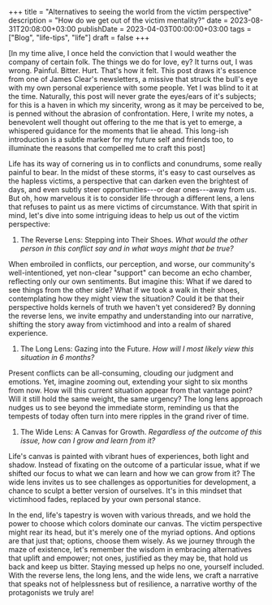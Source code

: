 +++
title = "Alternatives to seeing the world from the victim perspective"
description = "How do we get out of the victim mentality?"
date = 2023-08-31T20:08:00+03:00
publishDate = 2023-04-03T00:00:00+03:00
tags = ["Blog", "life-tips", "life"]
draft = false
+++

[In my time alive, I once held the conviction that I would weather the company of certain folk.  The things we do for love, ey?  It turns out, I was wrong.  Painful.  Bitter.  Hurt.  That's how it felt.  This post draws it's essence from one of James Clear's newsletters, a missive that struck the bull's eye with my own personal experience with some people.  Yet I was blind to it at the time.  Naturally, this post will never grate the eyes/ears of it's subjects; for this is a haven in which my sincerity, wrong as it may be perceived to be, is penned without the abrasion of confrontation.  Here, I write my notes, a benevolent well thought out offering to the me that is yet to emerge, a whispered guidance for the moments that lie ahead.  This long-ish introduction is a subtle marker for my future self and friends too, to illuminate the reasons that compelled me to craft this post]

Life has its way of cornering us in to conflicts and conundrums, some really painful to bear.  In the midst of these storms, it's easy to cast ourselves as the hapless victims, a perspective that can darken even the brightest of days, and even subtly steer opportunities---or dear ones---away from us.  But oh, how marvelous it is to consider life through a different lens, a lens that refuses to paint us as mere victims of circumstance.  With that spirit in mind, let's dive into some intriguing ideas to help us out of the victim perspective:

1.  The Reverse Lens: Stepping into Their Shoes.  _What would the other person in this conflict say and in what ways might that be true?_

When embroiled in conflicts, our perception, and worse, our community's well-intentioned, yet non-clear "support" can become an echo chamber, reflecting only our own sentiments.  But imagine this: What if we dared to see things from the other side?  What if we took a walk in their shoes, contemplating how they might view the situation?  Could it be that their perspective holds kernels of truth we haven't yet considered?  By donning the reverse lens, we invite empathy and understanding into our narrative, shifting the story away from victimhood and into a realm of shared experience.

1.  The Long Lens: Gazing into the Future.  _How will I most likely view this situation in 6 months?_

Present conflicts can be all-consuming, clouding our judgment and emotions.  Yet, imagine zooming out, extending your sight to six months from now.  How will this current situation appear from that vantage point?  Will it still hold the same weight, the same urgency?  The long lens approach nudges us to see beyond the immediate storm, reminding us that the tempests of today often turn into mere ripples in the grand river of time.

1.  The Wide Lens: A Canvas for Growth.  _Regardless of the outcome of this issue, how can I grow and learn from it?_

Life's canvas is painted with vibrant hues of experiences, both light and shadow.  Instead of fixating on the outcome of a particular issue, what if we shifted our focus to what we can learn and how we can grow from it?  The wide lens invites us to see challenges as opportunities for development, a chance to sculpt a better version of ourselves.  It's in this mindset that victimhood fades, replaced by your own personal stance.

In the end, life's tapestry is woven with various threads, and we hold the power to choose which colors dominate our canvas.  The victim perspective might rear its head, but it's merely one of the myriad options.  And options are that just that; options, choose them wisely.  As we journey through the maze of existence, let's remember the wisdom in embracing alternatives that uplift and empower; not ones, justified as they may be, that hold us back and keep us bitter.  Staying messed up helps no one, yourself included.  With the reverse lens, the long lens, and the wide lens, we craft a narrative that speaks not of helplessness but of resilience, a narrative worthy of the protagonists we truly are!
